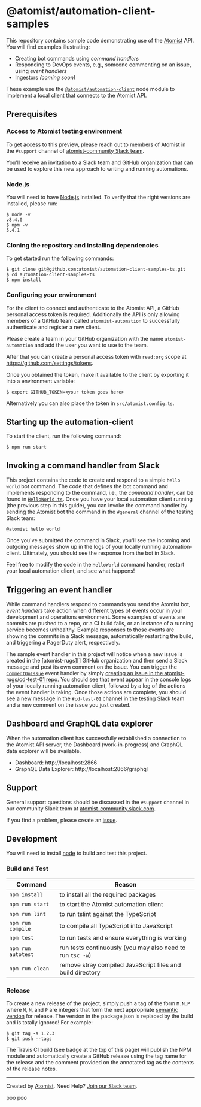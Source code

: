 # @atomist/automation-client-samples

This repository contains sample code demonstrating use of
the [Atomist][atomist] API.  You will find examples illustrating:

-   Creating bot commands using _command handlers_
-   Responding to DevOps events, e.g., someone commenting on an issue,
    using _event handlers_
-   Ingestors _(coming soon)_

These example use the [`@atomist/automation-client`][client] node
module to implement a local client that connects to the Atomist API.

[client]: https://github.com/atomist/automation-client-ts (@atomist/automation-client Node Module)

## Prerequisites

### Access to Atomist testing environment

To get access to this preview, please reach out to members of Atomist
in the `#support` channel of [atomist-community Slack team][slack].

You'll receive an invitation to a Slack team and GitHub organization
that can be used to explore this new approach to writing and running
automations.

### Node.js

You will need to have [Node.js][node] installed.  To verify that the
right versions are installed, please run:

```
$ node -v
v8.4.0
$ npm -v
5.4.1
```

[node]: https://nodejs.org/ (Node.js)

### Cloning the repository and installing dependencies

To get started run the following commands:

```
$ git clone git@github.com:atomist/automation-client-samples-ts.git
$ cd automation-client-samples-ts
$ npm install
```

### Configuring your environment

For the client to connect and authenticate to the Atomist API, a
GitHub personal access token is required. Additionally the API
is only allowing members of a GitHub team called `atommist-automation`
to successfully authenticate and register a new client.

Please create a team in your GitHub organization with the name
`atomist-automation` and add the user you want to use to the team. 

After that you can create a personal access token with `read:org` 
scope at https://github.com/settings/tokens. 

Once you obtained the token, make it available to the client by
exporting it into a environment variable:

```
$ export GITHUB_TOKEN=<your token goes here>
```

Alternatively you can also place the token in `src/atomist.config.ts`.

## Starting up the automation-client

To start the client, run the following command:

```
$ npm run start
```

## Invoking a command handler from Slack

This project contains the code to create and respond to a simple
`hello world` bot command.  The code that defines the bot command and
implements responding to the command, i.e., the _command handler_, can
be found in [`HelloWorld.ts`][hello].  Once you have your local
automation client running (the previous step in this guide), you can
invoke the command handler by sending the Atomist bot the command in
the `#general` channel of the testing Slack team:

```
@atomist hello world
```

Once you've submitted the command in Slack, you'll see the incoming
and outgoing messages show up in the logs of your locally running
automation-client.  Ultimately, you should see the response from the
bot in Slack.

[hello]: https://github.com/atomist/automation-client-samples-ts/blob/master/src/commands/simple/HelloWorld.ts (HelloWorld Command Handler)

Feel free to modify the code in the `HelloWorld` command handler,
restart your local automation client, and see what happens!

## Triggering an event handler

While command handlers respond to commands you send the Atomist bot,
_event handlers_ take action when different types of events occur in
your development and operations environment.  Some examples of events
are commits are pushed to a repo, or a CI build fails, or an instance
of a running service becomes unhealthy.  Example responses to those
events are showing the commits in a Slack message, automatically
restarting the build, and triggering a PagerDuty alert, respectively.

The sample event handler in this project will notice when a new issue
is created in the [atomist-rugs][] GitHub organization and then send a
Slack message and post its own comment on the issue.  You can trigger
the [`CommentOnIssue`][issue-handler] event handler by
simply
[creating an issue in the atomist-rugs/cd-test-01 repo][create-issue].
You should see that event appear in the console logs of your locally
running automation client, followed by a log of the actions the event
handler is taking.  Once those actions are complete, you should see a
new message in the `#cd-test-01` channel in the testing Slack team and
a new comment on the issue you just created.

[issue-handler]: https://github.com/atomist/automation-client-samples-ts/blob/master/src/events/CommentOnIssue.ts (CommentOnIssue Event Handler)
[create-issue]: https://github.com/atomist-rugs/cd-test-01/issues/new (Create Issue in atomist-rugs/cd-test-01)

## Dashboard and GraphQL data explorer

When the automation client has successfully established a connection
to the Atomist API server, the Dashboard (work-in-progress) and
GraphQL data explorer will be available.

*   Dashboard: http://localhost:2866
*   GraphQL Data Explorer: http://localhost:2866/graphql

## Support

General support questions should be discussed in the `#support`
channel in our community Slack team
at [atomist-community.slack.com][slack].

If you find a problem, please create an [issue][].

[issue]: https://github.com/atomist/automation-client-samples-ts/issues

## Development

You will need to install [node][] to build and test this project.

### Build and Test

Command | Reason
------- | ------
`npm install` | to install all the required packages
`npm run start` | to start the Atomist automation client
`npm run lint` | to run tslint against the TypeScript
`npm run compile` | to compile all TypeScript into JavaScript
`npm test` | to run tests and ensure everything is working
`npm run autotest` | run tests continuously (you may also need to run `tsc -w`)
`npm run clean` | remove stray compiled JavaScript files and build directory

### Release

To create a new release of the project, simply push a tag of the form
`M.N.P` where `M`, `N`, and `P` are integers that form the next
appropriate [semantic version][semver] for release.  The version in
the package.json is replaced by the build and is totally ignored!  For
example:

[semver]: http://semver.org

```
$ git tag -a 1.2.3
$ git push --tags
```

The Travis CI build (see badge at the top of this page) will publish
the NPM module and automatically create a GitHub release using the tag
name for the release and the comment provided on the annotated tag as
the contents of the release notes.

---

Created by [Atomist][atomist].
Need Help?  [Join our Slack team][slack].

[atomist]: https://www.atomist.com/
[slack]: https://join.atomist.com
 
 
 
 
 
poo
poo
